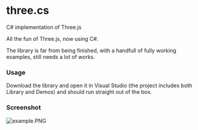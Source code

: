 three.cs
========

C# implementation of Three.js

All the fun of Three.js, now using C#.

The library is far from being finished, with a handfull of fully working examples, still needs a lot of works.

### Usage ###

Download the library and open it in Visual Studio (the project includes both Library and Demos) and should run straight out of the box.

### Screenshot ###

![example.PNG](http://lathoub.github.com/three.cs/example.PNG)
